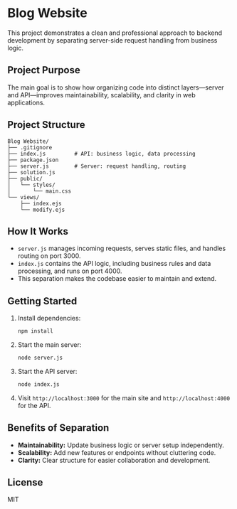 

# Blog Website

This project demonstrates a clean and professional approach to backend development by separating server-side request handling from business logic.

## Project Purpose
The main goal is to show how organizing code into distinct layers—server and API—improves maintainability, scalability, and clarity in web applications.

## Project Structure
```
Blog Website/
├── .gitignore
├── index.js         # API: business logic, data processing
├── package.json
├── server.js        # Server: request handling, routing
├── solution.js
├── public/
│   └── styles/
│       └── main.css
└── views/
    ├── index.ejs
    └── modify.ejs
```


## How It Works
- `server.js` manages incoming requests, serves static files, and handles routing on port 3000.
- `index.js` contains the API logic, including business rules and data processing, and runs on port 4000.
- This separation makes the codebase easier to maintain and extend.


## Getting Started
1. Install dependencies:
   ```bash
   npm install
   ```
2. Start the main server:
   ```bash
   node server.js
   ```
3. Start the API server:
   ```bash
   node index.js
   ```
4. Visit `http://localhost:3000` for the main site and `http://localhost:4000` for the API.

## Benefits of Separation
- **Maintainability:** Update business logic or server setup independently.
- **Scalability:** Add new features or endpoints without cluttering code.
- **Clarity:** Clear structure for easier collaboration and development.

## License
MIT
